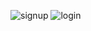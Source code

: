 ![signup](https://github.com/mano209/NovaNector-Project-/assets/141111707/632c8456-ae93-481e-91ef-449f655c2cd6)
![login](https://github.com/mano209/NovaNector-Project-/assets/141111707/71221127-709e-4191-b8f7-aefe6febe8a2)

